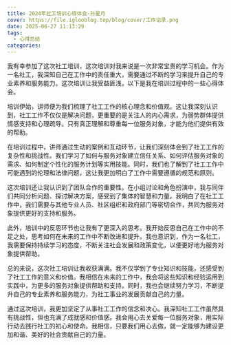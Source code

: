 ```yaml
---
title: 2024年社工培训心得体会-孙星月
cover: https://file.iglooblog.top/blog/cover/工作记录.png
date: 2025-06-27 11:13:29
tags:
  - 心得总结
categories:
---
```


我有幸参加了这次社工培训，这次培训对我来说是一次非常宝贵的学习机会。作为一名社工，我深知自己在工作中的责任重大，需要通过不断的学习来提升自己的专业素养和服务能力。这次培训让我受益匪浅，以下是我在培训过程中的一些心得体会。

培训伊始，讲师便为我们梳理了社工工作的核心理念和价值观。这让我深刻认识到，社工工作不仅仅是解决问题，更重要的是关注人的内心需求，为弱势群体提供情感支持和心理疏导。只有真正理解和尊重每一位服务对象，才能为他们提供有效的帮助。

在培训过程中，讲师通过生动的案例和互动环节，让我们深刻体会到了社工工作的复杂性和挑战性。我们学习了如何与服务对象建立信任关系、如何评估服务对象的需求、如何制定个性化的服务计划等实用技能。同时，我们也了解到了社工工作中可能遇到的伦理和法律问题，这让我更加明白了工作中需要遵循的规范和原则。

这次培训还让我认识到了团队合作的重要性。在小组讨论和角色扮演中，我与同伴们共同分析问题、探讨解决方案，感受到了集体的智慧和力量。我明白了在社工工作中，我们需要与其他专业人员、社区组织和政府部门等密切合作，共同为服务对象提供更好的支持和服务。

此外，培训中的反思环节也让我有了更深入的思考。我开始反思自己在工作中的不足之处，思考如何在未来的工作中不断改进和提升。我也意识到，作为一名社工，我需要保持持续学习的态度，不断关注社会发展和政策变化，以便更好地为服务对象提供帮助。

总的来说，这次社工培训让我收获满满。我不仅学到了专业知识和技能，还感受到了社工工作的意义和价值。我相信在未来的工作中，我会将这些知识和经验运用到实践中，为更多的服务对象提供帮助和支持。同时，我也会继续努力学习，不断提升自己的专业素养和服务能力，为社工事业的发展贡献自己的力量。

通过这次培训，我更加坚定了从事社工工作的信念和决心。我深知社工工作虽然具有挑战性，但也充满了成就感和价值感。我会用心去关爱每一位服务对象，用实际行动去践行社工的初心和使命。我相信，只要我们用心去做，就一定能够为建设更加和谐、美好的社会贡献自己的力量。

